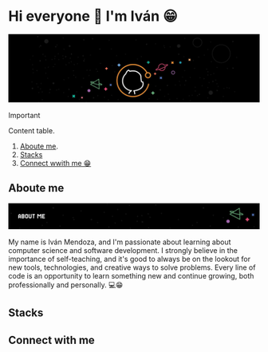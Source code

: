 # Hi everyone 👋 I'm Iván 😁

![Mi banner](assets/banner_perfil_github.png)

> [!IMPORTANT]
> Content table.
> 1. [Aboute me](#about-me).
> 2. [Stacks](#stacks)
> 3. [Connect wwith me 😁](#Connect-with-me)


## Aboute me

![About me](assets/banner_about_me.png)

My name is Iván Mendoza, and I'm passionate about learning about computer science and software development. I strongly believe in the importance of self-teaching, and it's good to always be on the lookout for new tools, technologies, and creative ways to solve problems. Every line of code is an opportunity to learn something new and continue growing, both professionally and personally. 💻😁

## Stacks


## Connect with me


<!--
**IvanMendozaL/IvanMendozaL** is a ✨ _special_ ✨ repository because its `README.md` (this file) appears on your GitHub profile.

Here are some ideas to get you started:

- 🔭 I’m currently working on ...
- 🌱 I’m currently learning ...
- 👯 I’m looking to collaborate on ...
- 🤔 I’m looking for help with ...
- 💬 Ask me about ...
- 📫 How to reach me: ...
- 😄 Pronouns: ...
- ⚡ Fun fact: ...
-->
